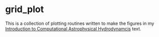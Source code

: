 # grid_plot

This is a collection of plotting routines written to make the figures
in my [Introduction to Computational Astrophysical
Hydrodynamcis](https://github.com/Open-Astrophysics-Bookshelf/numerical_exercises)
text.

